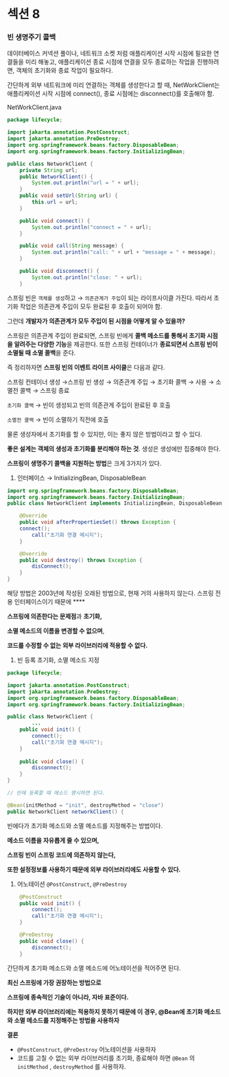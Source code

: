 # 섹션 8

### 빈 생명주기 콜백

데이터베이스 커넥션 풀이나, 네트워크 소켓 처럼 애플리케이션 시작 시점에 필요한 연결들을 미리 해놓고, 애플리케이션 종료 시점에 연결을 모두 종료하는 작업을 진행하려면, 객체의 초기화와 종료 작업이 필요하다.

간단하게 외부 네트워크에 미리 연결하는 객체를 생성한다고 할 때, NetWorkClient는 애플리케이션 시작 시점에 connect(), 종료 시점에는 disconnect()를 호출해야 함.

NetWorkClient.java

```java
package lifecycle;

import jakarta.annotation.PostConstruct;
import jakarta.annotation.PreDestroy;
import org.springframework.beans.factory.DisposableBean;
import org.springframework.beans.factory.InitializingBean;

public class NetworkClient {
    private String url;
    public NetworkClient() {
        System.out.println("url = " + url);
    }
    public void setUrl(String url) {
        this.url = url;
    }

    public void connect() {
        System.out.println("connect = " + url);
    }

    public void call(String message) {
        System.out.println("call: " + url + "message = " + message);
    }

    public void disconnect() {
        System.out.println("close: " + url);
    }
```

스프링 빈은 `객체를 생성`하고 → `의존관계가 주입`이 되는 라이프사이클 가진다. 따라서 초기화 작업은 의존관계 주입이 모두 완료된 후 호출이 되어야 함.

그런데 **개발자가 의존관계가 모두 주입이 된 시점을 어떻게 알 수 있을까?**

스프링은 의존관계 주입이 완료되면, 스프링 빈에게 **콜백 메소드를 통해서 초기화 시점을 알려주는 다양한 기능**을 제공한다. 또한 스프링 컨테이너가 **종료되면서 스프링 빈이 소멸될 때 소멸 콜백**을 준다.

즉 정리하자면 **스프링 빈의 이벤트 라이프 사이클**은 다음과 같다.

스프링 컨테이너 생성 →스프링 빈 생성 → 의존관계 주입 → 초기화 콜백 → 사용 → 소멸전 콜백 → 스프링 종료

`초기화 콜백` → 빈이 생성되고 빈의 의존관게 주입이 완료된 후 호출

`소멸전 콜백` → 빈이 소멸하기 직전에 호출

물론 생성자에서 초기화를 할 수 있지만, 이는 좋지 않은 방법이라고 할 수 있다.

**좋은 설계는 객체의 생성과 초기화를 분리해야 하는 것**. 생성은 생성에만 집중해야 한다.

**스프링이 생명주기 콜백을 지원하는 방법**은 크게 3가지가 있다.

1. 인터페이스 → InitializingBean, DisposableBean

```java
import org.springframework.beans.factory.DisposableBean;
import org.springframework.beans.factory.InitializingBean;
public class NetworkClient implements InitializingBean, DisposableBean {

	@Override
	public void afterPropertiesSet() throws Exception {
	connect();
		call("초기화 연결 메시지");
	}

	@Override
	public void destroy() throws Exception {
		disConnect();
	}
}
```

해당 방법은 2003년에 작성된 오래된 방법으로, 현재 거의 사용하지 않는다. 스프링 전용 인터페이스이기 때문에 ****

**스프링에 의존한다는 문제점**과 **초기화,** 

**소멸 메소드의 이름을 변경할 수 없으며**,

 **코드를 수정할 수 없는 외부 라이브러리에 적용할 수 없다.**

1. 빈 등록 초기화, 소멸 메소드 지정

```java
package lifecycle;

import jakarta.annotation.PostConstruct;
import jakarta.annotation.PreDestroy;
import org.springframework.beans.factory.DisposableBean;
import org.springframework.beans.factory.InitializingBean;

public class NetworkClient {
		...
    public void init() {
        connect();
        call("초기화 연결 메시지");
    }
    
    public void close() {
        disconnect();
    }
}

// 빈에 등록할 때 메소드 명시하면 된다.

@Bean(initMethod = "init", destroyMethod = "close")
public NetworkClient networkClient() {
```

빈에다가 초기화 메소드와 소멸 메소드를 지정해주는 방법이다.

**메소드 이름을 자유롭게 줄 수 있으며,**

**스프링 빈이 스프링 코드에 의존하지 않는다,**

**또한 설정정보를 사용하기 때문에 외부 라이브러리에도 사용할 수 있다.**

1. 어노테이션 `@PostConstruct`, `@PreDestroy`

```java
    @PostConstruct
    public void init() {
        connect();
        call("초기화 연결 메시지");
    }

    @PreDestroy
    public void close() {
        disconnect();
    }
```

간단하게 초기화 메소드와 소멸 메소드에 어노테이션을 적어주면 된다. 

**최신 스프링에 가장 권장하는 방법으로**

**스프링에 종속적인 기술이 아니라, 자바 표준이다.**

**하지만 외부 라이브러리에는 적용하지 못하기 때문에 이 경우, @Bean에 초기화 메소드와 소멸 메소드를 지정해주는 방법을 사용하자**

**결론**

- `@PostConstruct`, `@PreDestroy` 어노테이션을 사용하자
- 코드를 고칠 수 없는 외부 라이브러리를 초기화, 종료해야 하면 `@Bean` 의`initMethod` , `destroyMethod` 를 사용하자.